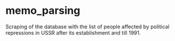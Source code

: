 # memo_parsing
Scraping of the database with the list of people affected by political repressions in USSR after its establishment and till 1991.
